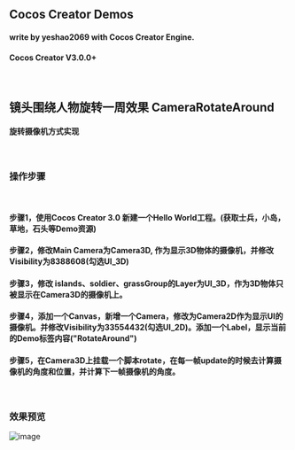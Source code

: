 ## Cocos Creator Demos
#### write by yeshao2069 with Cocos Creator Engine.
#### Cocos Creator V3.0.0+

&nbsp;
## 镜头围绕人物旋转一周效果 CameraRotateAround
#### 旋转摄像机方式实现
&nbsp;
### 操作步骤
&nbsp;
#### 步骤1，使用Cocos Creator 3.0 新建一个Hello World工程。(获取士兵，小岛，草地，石头等Demo资源)
#### 步骤2，修改Main Camera为Camera3D, 作为显示3D物体的摄像机，并修改Visibility为8388608(勾选UI_3D)
#### 步骤3，修改 islands、soldier、grassGroup的Layer为UI_3D，作为3D物体只被显示在Camera3D的摄像机上。
#### 步骤4，添加一个Canvas，新增一个Camera，修改为Camera2D作为显示UI的摄像机。并修改Visibility为33554432(勾选UI_2D)。添加一个Label，显示当前的Demo标签内容("RotateAround")
#### 步骤5，在Camera3D上挂载一个脚本rotate，在每一帧update的时候去计算摄像机的角度和位置，并计算下一帧摄像机的角度。
&nbsp;
### 效果预览
![image](https://gitee.com/yeshao2069/CocosCreatorDemos/raw/v3.0.0/images/gif/cameraRotateAround.gif)